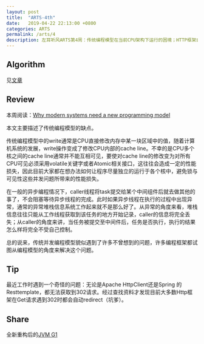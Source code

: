 ```yaml
---
layout: post
title:  "ARTS-4th"
date:   2019-04-22 22:13:00 +0800
categories: ARTS
permalink: /arts/4
description: 左耳听风ARTS第4周：传统编程模型在当前CPU架构下运行的困境；HTTP框架自动跳转功能
---
```


## Algorithm

见[文章](../../leetcode/973)

## Review

本周阅读：[Why modern systems need a new programming model](https://doc.akka.io/docs/akka/current/guide/actors-motivation.html#the-challenge-of-encapsulation)

本文主要描述了传统编程模型的缺点。

传统编程模型中的write通常是CPU直接修改内存中某一块区域中的值，随着计算机系统的发展，write操作变成了修改CPU内部的cache line。不幸的是CPU多个核之间的cache line通常并不能互相可见，要使对cache line的修改变为对所有CPU可见必须采用volatile关键字或者Atomic相关接口，这往往会造成一定的性能损失，因此目前大家都在想办法如何让程序尽量独立的运行于各个核中，避免锁与可见性这些并发问题所带来的性能损失。

在一般的异步编程情况下，caller线程将task提交给某个中间组件后就去做其他的事了，不会阻塞等待异步线程的完成。此时如果异步线程在执行的过程中出现异常，通常的异常堆栈信息系统工作起来就不是那么好了。从异常的角度来看，堆栈信息往往只能从工作线程获取到该任务的地方开始记录，caller的信息将完全丢失；从caller的角度来讲，当任务被提交至中间件后，任务是否执行，执行的结果怎么样将完全不受自己控制。

总的说来，传统并发编程模型貌似遇到了许多不曾想到的问题，许多编程框架都试图从编程模型的角度来解决这个问题。

## Tip

最近工作时遇到一个奇怪的问题：无论是Apache HttpClient还是Spring 的Resttemplate，都无法获取到302请求。经过查找资料才发现目前大多数Http框架在Get请求遇到302时都会自动redirect（坑爹）。

## Share

全新重构后的[JVM G1](../../jvm/g1)
